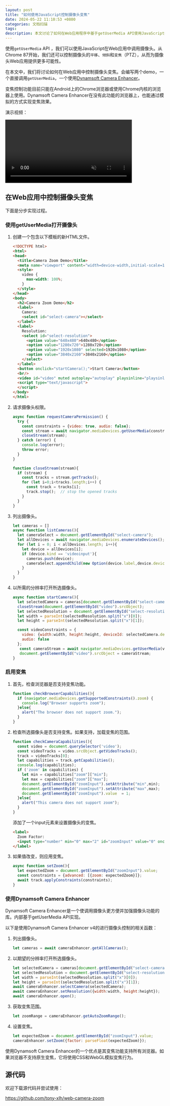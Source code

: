 ```yaml
---
layout: post
title: "如何使用JavaScript控制摄像头变焦"
date: 2024-05-22 11:10:53 +0800
categories: 文档扫描
tags: 
description: 本文讨论了如何在Web应用程序中基于getUserMedia API使用JavaScript控制摄像头变焦。
---
```


使用`getUserMedia` API ，我们可以使用JavaScript在Web应用中调用摄像头。从Chrome 87开始，我们还可以控制摄像头的`平移`、`倾斜`和`变焦`（PTZ），从而为摄像头Web应用提供更多可能性。

在本文中，我们将讨论如何在Web应用中控制摄像头变焦。会编写两个demo，一个直接调用`getUserMedia`，一个使用[Dynamsoft Camera Enhancer](https://www.dynamsoft.com/camera-enhancer/docs/introduction/index.html)。

变焦控制功能目前只能在Android上的Chrome浏览器或使用Chrome内核的浏览器上使用。Dynamsoft Camera Enhancer在没有此功能的浏览器上，也能通过模拟的方式实现变焦效果。

演示视频：

<video src="https://github.com/xulihang/web-camera-zoom/assets/5462205/15fc7046-a82c-40c9-a711-3e6c1ad0e687" data-canonical-src="https://github.com/xulihang/web-camera-zoom/assets/5462205/15fc7046-a82c-40c9-a711-3e6c1ad0e687" controls="controls" muted="muted" class="d-block rounded-bottom-2 border-top width-fit" style="max-width: 100%; max-height:640px; min-height: 200px"></video>


## 在Web应用中控制摄像头变焦

下面是分步实现过程。

### 使用getUserMedia打开摄像头

1. 创建一个包含以下模板的新HTML文件。

   ```html
   <!DOCTYPE html>
   <html>
   <head>
     <title>Camera Zoom Demo</title>
     <meta name="viewport" content="width=device-width,initial-scale=1.0,maximum-scale=1.0,user-scalable=0" />
     <style>
       video {
         max-width: 100%;
       }
     </style>
   </head>
   <body>
     <h2>Camera Zoom Demo</h2>
     <label>
       Camera:
       <select id="select-camera"></select>
     </label>
     <label>
       Resolution:
       <select id="select-resolution">
         <option value="640x480">640x480</option>
         <option value="1280x720">1280x720</option>
         <option value="1920x1080" selected>1920x1080</option>
         <option value="3840x2160">3840x2160</option>
       </select>
     </label>
     <button onclick="startCamera();">Start Camera</button>
     <br/>
     <video id="video" muted autoplay="autoplay" playsinline="playsinline" webkit-playsinline></video>
     <script type="text/javascript">
     </script>
   </body>
   </html>
   ```

2. 请求摄像头权限。

   ```js
   async function requestCameraPermission() {
     try {
       const constraints = {video: true, audio: false};
       const stream = await navigator.mediaDevices.getUserMedia(constraints);
       closeStream(stream);
     } catch (error) {
       console.log(error);
       throw error;
     }
   }

   function closeStream(stream){
     if (stream) {
       const tracks = stream.getTracks();
       for (let i=0;i<tracks.length;i++) {
         const track = tracks[i];
         track.stop();  // stop the opened tracks
       }
     }
   }
   ```

3. 列出摄像头。

   ```js
   let cameras = []
   async function listCameras(){
     let cameraSelect = document.getElementById("select-camera");
     let allDevices = await navigator.mediaDevices.enumerateDevices();
     for (let i = 0; i < allDevices.length; i++){
       let device = allDevices[i];
       if (device.kind == 'videoinput'){
         cameras.push(device);
         cameraSelect.appendChild(new Option(device.label,device.deviceId));
       }
     }
   }
   ```

4. 以所需的分辨率打开所选摄像头。

   ```js
   async function startCamera(){
     let selectedCamera = cameras[document.getElementById("select-camera").selectedIndex];
     closeStream(document.getElementById("video").srcObject);
     let selectedResolution = document.getElementById("select-resolution").selectedOptions[0].value;
     let width = parseInt(selectedResolution.split("x")[0]);
     let height = parseInt(selectedResolution.split("x")[1]);

     const videoConstraints = {
       video: {width:width, height:height, deviceId: selectedCamera.deviceId},
       audio: false
     };
      const cameraStream = await navigator.mediaDevices.getUserMedia(videoConstraints);
      document.getElementById("video").srcObject = cameraStream;
   }
   ```

### 启用变焦

1. 首先，检查浏览器是否支持变焦功能。

   ```js
   function checkBrowserCapabilities(){
     if (navigator.mediaDevices.getSupportedConstraints().zoom) {
       console.log("Browser supports zoom");
     }else{
       alert("The browser does not support zoom.");
     }
   }
   ```

2. 检查所选摄像头是否支持变焦。如果支持，加载变焦的范围。

   ```js
   function checkCameraCapabilities(){
     const video = document.querySelector('video');
     const videoTracks = video.srcObject.getVideoTracks();
     track = videoTracks[0];
     let capabilities = track.getCapabilities();
     console.log(capabilities);
     if ('zoom' in capabilities) {
       let min = capabilities["zoom"]["min"];
       let max = capabilities["zoom"]["max"];
       document.getElementById("zoomInput").setAttribute("min",min);
       document.getElementById("zoomInput").setAttribute("max",max);
       document.getElementById("zoomInput").value  = 1;
     }else{
       alert("This camera does not support zoom");
     }
   }
   ```

   添加了一个input元素来设置摄像头的变焦。

   ```html
   <label>
     Zoom Factor:
     <input type="number" min="0" max="2" id="zoomInput" value="0" onchange="setZoom();">
   </label>
   ```

3. 如果值改变，则应用变焦。

   ```js
   async function setZoom(){
     let expectedZoom = document.getElementById("zoomInput").value;
     const constraints = {advanced: [{zoom: expectedZoom}]};
     await track.applyConstraints(constraints);
   }
   ```

### 使用Dynamsoft Camera Enhancer

Dynamsoft Camera Enhancer是一个使调用摄像头更方便并加强摄像头功能的库。内部基于getUserMedia API实现。

以下是使用Dynamsoft Camera Enhancer v4的进行摄像头控制的相关函数：

1. 列出摄像头。

   ```js
   let cameras = await cameraEnhancer.getAllCameras();
   ```

2. 以期望的分辨率打开所选摄像头。

   ```js
   let selectedCamera = cameras[document.getElementById("select-camera").selectedIndex];
   let selectedResolution = document.getElementById("select-resolution").selectedOptions[0].value;
   let width = parseInt(selectedResolution.split("x")[0]);
   let height = parseInt(selectedResolution.split("x")[1]);
   await cameraEnhancer.selectCamera(selectedCamera);
   await cameraEnhancer.setResolution({width:width, height:height});
   await cameraEnhancer.open();
   ```

3. 获取变焦范围。

   ```js
   let zoomRange = cameraEnhancer.getAutoZoomRange();
   ```

4. 设置变焦。

   ```js
   let expectedZoom = document.getElementById("zoomInput").value;
   cameraEnhancer.setZoom({factor: parseFloat(expectedZoom)});
   ```

使用Dynamsoft Camera Enhancer的一个优点是其变焦功能支持所有浏览器。如果浏览器不支持原生变焦，它将使用CSS和WebGL模拟变焦行为。

## 源代码

欢迎下载源代码并尝试使用：

<https://github.com/tony-xlh/web-camera-zoom>

